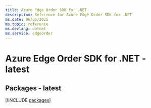 ```yaml
---
title: Azure Edge Order SDK for .NET
description: Reference for Azure Edge Order SDK for .NET
ms.date: 06/05/2025
ms.topic: reference
ms.devlang: dotnet
ms.service: edgeorder
---
```

# Azure Edge Order SDK for .NET - latest
## Packages - latest
[!INCLUDE [packages](edge-order-index.md)]